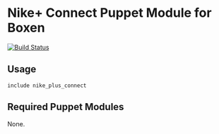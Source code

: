 # Nike+ Connect Puppet Module for Boxen

[![Build Status](https://travis-ci.org/boxen/puppet-module-nike_plus_connect.svg?branch=master)](https://travis-ci.org/boxen/puppet-module-nike_plus_connect)

## Usage

```puppet
include nike_plus_connect
```

## Required Puppet Modules

None.
